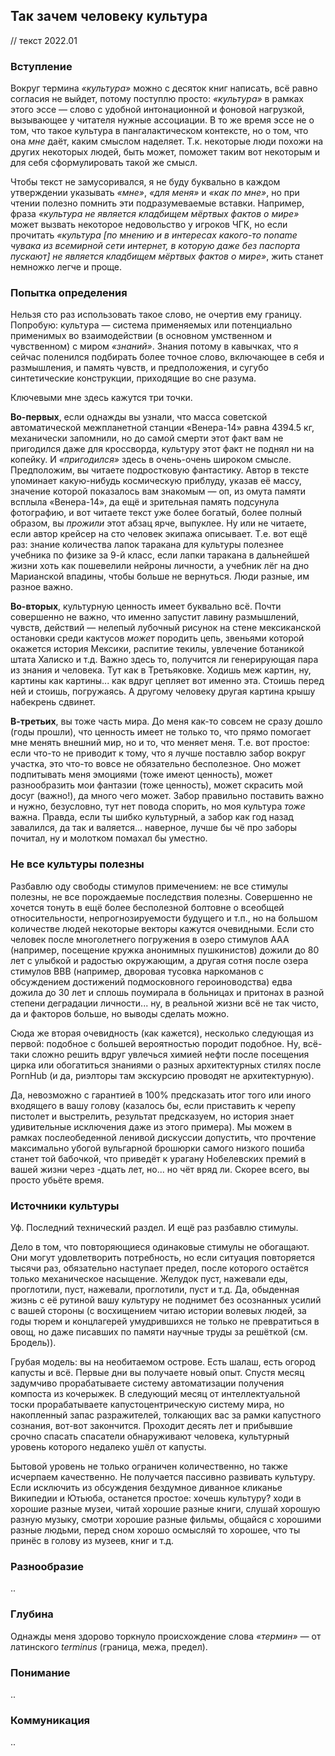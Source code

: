 ## Так зачем человеку культура

// текст 2022.01

### Вступление

Вокруг термина *«культура»* можно с десяток книг написать, всё равно согласия не выйдет, потому поступлю просто: *«культура»* в рамках этого эссе — слово с удобной интонационной и фоновой нагрузкой, вызывающее у читателя нужные ассоциации. В то же время эссе не о том, что такое культура в пангалактическом контексте, но о том, что она *мне* даёт, каким смыслом наделяет. Т.к. некоторые люди похожи на других некоторых людей, быть может, поможет таким вот некоторым и для себя сформулировать такой же смысл.

Чтобы текст не замусоривался, я не буду буквально в каждом утверждении указывать *«мне»*, *«для меня»* и *«как по мне»*, но при чтении полезно помнить эти подразумеваемые вставки. Например, фраза *«культура не является кладбищем мёртвых фактов о мире»* может вызвать некоторое недовольство у игроков ЧГК, но если прочитать *«культура [по мнению и в интересах какого-то noname чувака из всемирной сети интернет, в которую даже без паспорта пускают] не является кладбищем мёртвых фактов о мире»*, жить станет немножко легче и проще.

### Попытка определения

Нельзя сто раз использовать такое слово, не очертив ему границу. Попробую: культура — система применяемых или потенциально применимых во взаимодействии (в основном умственном и чувственном) с миром *«знаний»*. Знания потому в кавычках, что я сейчас поленился подбирать более точное слово, включающее в себя и размышления, и память чувств, и предположения, и сугубо синтетические конструкции, приходящие во сне разума.

Ключевыми мне здесь кажутся три точки.

**Во-первых**, если однажды вы узнали, что масса советской автоматической межпланетной станции «Венера-14» равна 4394.5 кг, механически запомнили, но до самой смерти этот факт вам не пригодился даже для кроссворда, культуру этот факт не поднял ни на копейку. И *«пригодился»* здесь в очень-очень широком смысле. Предположим, вы читаете подростковую фантастику. Автор в тексте упоминает какую-нибудь космическую приблуду, указав её массу, значение которой показалось вам знакомым — оп, из омута памяти всплыла «Венера-14», да ещё и зрительная память подсунула фотографию, и вот читаете текст уже более богатый, более полный образом, вы *прожили* этот абзац ярче, выпуклее. Ну или не читаете, если автор крейсер на сто человек экипажа описывает. Т.е. вот ещё раз: знание количества лапок таракана для культуры полезнее учебника по физике за 9-й класс, если лапки таракана в дальнейшей жизни хоть как пошевелили нейроны личности, а учебник лёг на дно Марианской впадины, чтобы больше не вернуться. Люди разные, им разное важно.

**Во-вторых**, культурную ценность имеет буквально всё. Почти совершенно не важно, что именно запустит лавину размышлений, чувств, действий — нелепый лубочный рисунок на стене мексиканской остановки среди кактусов *может* породить цепь, звеньями которой окажется история Мексики, распитие текилы, увлечение ботаникой штата Халиско и т.д. Важно здесь то, получится ли генерирующая пара из знания и человека. Тут как в Третьяковке. Ходишь меж картин, ну, картины как картины... как вдруг цепляет вот именно эта. Стоишь перед ней и стоишь, погружаясь. А другому человеку другая картина крышу набекрень сдвинет.

**В-третьих**, вы тоже часть мира. До меня как-то совсем не сразу дошло (годы прошли), что ценность имеет не только то, что прямо помогает мне менять внешний мир, но и то, что меняет меня. Т.е. вот простое: если что-то не приводит к тому, что я лучше поставлю забор вокруг участка, это что-то вовсе не обязательно бесполезное. Оно может подпитывать меня эмоциями (тоже имеют ценность), может разнообразить мои фантазии (тоже ценность), может скрасить мой досуг (важно!), да много чего может. Забор правильно поставить важно и нужно, безусловно, тут нет повода спорить, но моя культура *тоже* важна. Правда, если ты шибко культурный, а забор как год назад завалился, да так и валяется... наверное, лучше бы чё про заборы почитал, ну и молотком помахал бы уместно.

### Не все культуры полезны

Разбавлю оду свободы стимулов примечением: не все стимулы полезны, не все порождаемые последствия полезны. Совершенно не хочется тонуть в ещё более бесполезной болтовне о всеобщей относительности, непрогнозируемости будущего и т.п., но на большом количестве людей некоторые векторы кажутся очевидными. Если сто человек после многолетнего погружения в озеро стимулов AAA (например, посещение кружка анонимных пушкинистов) дожили до 80 лет с улыбкой и радостью окружающим, а другая сотня после озера стимулов BBB (например, дворовая тусовка наркоманов с обсуждением достижений подмосковного героиноводства) едва дожила до 30 лет и сплошь поумирала в больницах и притонах в разной степени деградации личности... ну, в реальной жизни всё не так чисто, да и факторов больше, но выводы сделать можно.

Сюда же вторая очевидность (как кажется), несколько следующая из первой: подобное с большей вероятностью породит подобное. Ну, всё-таки сложно решить вдруг увлечься химией нефти после посещения цирка или обогатиться знаниями о разных архитектурных стилях после PornHub (и да, риэлторы там экскурсию проводят не архитектурную).

Да, невозможно с гарантией в 100% предсказать итог того или иного входящего в вашу голову (казалось бы, если приставить к черепу пистолет и выстрелить, результат предсказуем, но история знает удивительные исключения даже из этого примера). Мы можем в рамках послеобеденной ленивой дискуссии допустить, что прочтение максимально убогой вульгарной брошюрки самого низкого пошиба станет той бабочкой, что приведёт к урагану Нобелевских премий в вашей жизни через -дцать лет, но... но чёт вряд ли. Скорее всего, вы просто убьёте время.

### Источники культуры

Уф. Последний технический раздел. И ещё раз разбавлю стимулы.

Дело в том, что повторяющиеся одинаковые стимулы не обогащают. Они могут удовлетворить потребность, но если ситуация повторяется тысячи раз, обязательно наступает предел, после которого остаётся только механическое насыщение. Желудок пуст, нажевали еды, проглотили, пуст, нажевали, проглотили, пуст и т.д. Да, обыденная жизнь с её рутиной вашу культуру не поднимет без осознанных усилий с вашей стороны (с восхищением читаю истории волевых людей, за годы тюрем и концлагерей умудрившихся не только не превратиться в овощ, но даже писавших по памяти научные труды за решёткой (см. Бродель)).

Грубая модель: вы на необитаемом острове. Есть шалаш, есть огород капусты и всё. Первые дни вы получаете новый опыт. Спустя месяц задумчиво прорабатываете систему автоматизации получения компоста из кочерыжек. В следующий месяц от интеллектуальной тоски прорабатываете капустоцентрическую систему мира, но накопленный запас разражителей, толкающих вас за рамки капустного сознания, вот-вот закончится. Проходит десять лет и прибывшие срочно спасать спасатели обнаруживают человека, культурный уровень которого недалеко ушёл от капусты.

Бытовой уровень не только ограничен количественно, но также исчерпаем качественно. Не получается пассивно развивать культуру. Если исключить из обсуждения бездумное диванное кликанье Википедии и Ютьюба, останется простое: хочешь культуру? ходи в хорошие разные музеи, читай хорошие разные книги, слушай хорошую разную музыку, смотри хорошие разные фильмы, общайся с хорошими разные людьми, перед сном хорошо осмысляй то хорошее, что ты принёс в голову из музеев, книг и т.д.

### Разнообразие

..

### Глубина

Однажды меня здорово торкнуло происхождение слова *«термин»* — от латинского *terminus* (граница, межа, предел).

### Понимание

..

### Коммуникация

..
